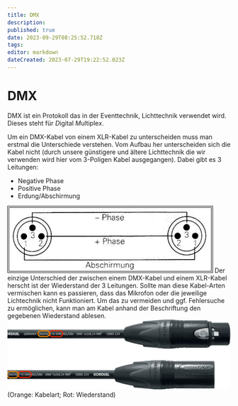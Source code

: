 ```yaml
---
title: DMX
description: 
published: true
date: 2023-09-29T08:25:52.718Z
tags: 
editor: markdown
dateCreated: 2023-07-29T19:22:52.023Z
---
```


# DMX
DMX ist ein Protokoll das in der Eventtechnik, Lichttechnik verwendet wird.
Dieses steht für *D*igital *M*ultiple*x*.

Um ein DMX-Kabel von einem XLR-Kabel zu unterscheiden muss man erstmal die Unterschiede verstehen. Vom Aufbau her unterscheiden sich die Kabel nicht (durch unsere günstigere und ältere Lichttechnik die wir verwenden wird hier vom 3-Poligen Kabel ausgegangen).
Dabei gibt es 3 Leitungen:
- Negative Phase
- Positive Phase
- Erdung/Abschirmung

![xlr-dmx-kabel_aufbau.png](/bilder/xlr-dmx-kabel_aufbau.png)
Der einzige Unterschied der zwischen einem DMX-Kabel und einem XLR-Kabel herscht ist der Wiederstand der 3 Leitungen. Sollte man diese Kabel-Arten vermischen kann es passieren, dass das Mikrofon oder die jeweilige Lichtechnik nicht Funktioniert. Um das zu vermeiden und ggf. Fehlersuche zu ermöglichen, kann man am Kabel anhand der Beschriftung den gegebenen Wiederstand ablesen.
![beschriftung_dmx_kabel.png](/bilder/beschriftung_dmx_kabel.png)
(Orange: Kabelart; Rot: Wiederstand)